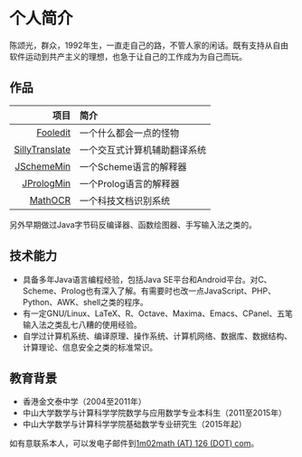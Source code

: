 # 个人简介

陈颂光，群众，1992年生，一直走自己的路，不管人家的闲话。既有支持从自由软件运动到共产主义的理想，也急于让自己的工作成为为自己而玩。

## 作品

项目|简介
---:|:---
[Fooledit](https://github.com/chungkwong/fooledit) | 一个什么都会一点的怪物
[SillyTranslate](https://github.com/chungkwong/sillytranslate) | 一个交互式计算机辅助翻译系统
[JSchemeMin](https://github.com/chungkwong/jschememin) | 一个Scheme语言的解释器
[JPrologMin](https://github.com/chungkwong/jprologmin) | 一个Prolog语言的解释器
[MathOCR](https://github.com/chungkwong/mathocr) | 一个科技文档识别系统

另外早期做过Java字节码反编译器、函数绘图器、手写输入法之类的。

## 技术能力

- 具备多年Java语言编程经验，包括Java SE平台和Android平台。对C、Scheme、Prolog也有深入了解。有需要时也改一点JavaScript、PHP、Python、AWK、shell之类的程序。
- 有一定GNU/Linux、LaTeX、R、Octave、Maxima、Emacs、CPanel、五笔输入法之类乱七八糟的使用经验。
- 自学过计算机系统、编译原理、操作系统、计算机网络、数据库、数据结构、计算理论、信息安全之类的标准常识。

## 教育背景

*   香港金文泰中学（2004至2011年）
*   中山大学数学与计算科学学院数学与应用数学专业本科生（2011至2015年）
*   中山大学数学与计算科学学院基础数学专业研究生（2015年起）

如有意联系本人，可以发电子邮件到<a href="mailto&#58;1m02math&#64;126&#46;com">1m02math (AT) 126 (DOT) com</a>。

